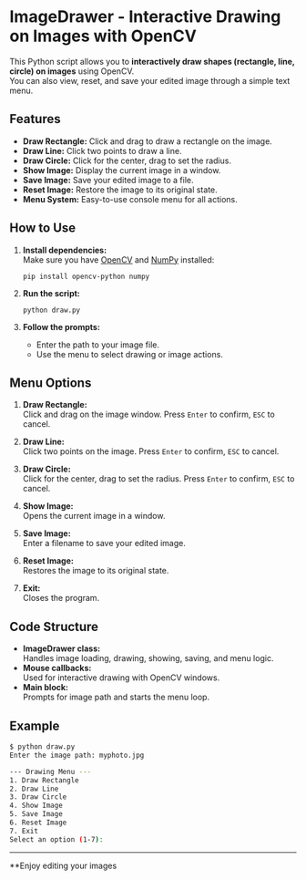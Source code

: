 # ImageDrawer - Interactive Drawing on Images with OpenCV

This Python script allows you to **interactively draw shapes (rectangle, line, circle) on images** using OpenCV.  
You can also view, reset, and save your edited image through a simple text menu.

## Features

- **Draw Rectangle:** Click and drag to draw a rectangle on the image.
- **Draw Line:** Click two points to draw a line.
- **Draw Circle:** Click for the center, drag to set the radius.
- **Show Image:** Display the current image in a window.
- **Save Image:** Save your edited image to a file.
- **Reset Image:** Restore the image to its original state.
- **Menu System:** Easy-to-use console menu for all actions.

## How to Use

1. **Install dependencies:**  
   Make sure you have [OpenCV](https://pypi.org/project/opencv-python/) and [NumPy](https://pypi.org/project/numpy/) installed:
   ```
   pip install opencv-python numpy
   ```

2. **Run the script:**
   ```
   python draw.py
   ```

3. **Follow the prompts:**
   - Enter the path to your image file.
   - Use the menu to select drawing or image actions.

## Menu Options

1. **Draw Rectangle:**  
   Click and drag on the image window. Press `Enter` to confirm, `ESC` to cancel.

2. **Draw Line:**  
   Click two points on the image. Press `Enter` to confirm, `ESC` to cancel.

3. **Draw Circle:**  
   Click for the center, drag to set the radius. Press `Enter` to confirm, `ESC` to cancel.

4. **Show Image:**  
   Opens the current image in a window.

5. **Save Image:**  
   Enter a filename to save your edited image.

6. **Reset Image:**  
   Restores the image to its original state.

7. **Exit:**  
   Closes the program.

## Code Structure

- **ImageDrawer class:**  
  Handles image loading, drawing, showing, saving, and menu logic.
- **Mouse callbacks:**  
  Used for interactive drawing with OpenCV windows.
- **Main block:**  
  Prompts for image path and starts the menu loop.

## Example

```bash
$ python draw.py
Enter the image path: myphoto.jpg

--- Drawing Menu ---
1. Draw Rectangle
2. Draw Line
3. Draw Circle
4. Show Image
5. Save Image
6. Reset Image
7. Exit
Select an option (1-7):
```

---

**Enjoy editing your images
